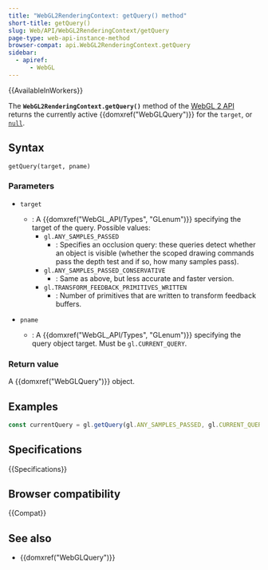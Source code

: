 ```yaml
---
title: "WebGL2RenderingContext: getQuery() method"
short-title: getQuery()
slug: Web/API/WebGL2RenderingContext/getQuery
page-type: web-api-instance-method
browser-compat: api.WebGL2RenderingContext.getQuery
sidebar:
  - apiref:
      - WebGL
---
```


{{AvailableInWorkers}}

The **`WebGL2RenderingContext.getQuery()`** method of the [WebGL 2 API](/en-US/docs/Web/API/WebGL_API) returns the currently active
{{domxref("WebGLQuery")}} for the `target`, or [`null`](/en-US/docs/Web/JavaScript/Reference/Operators/null).

## Syntax

```js-nolint
getQuery(target, pname)
```

### Parameters

- `target`
  - : A {{domxref("WebGL_API/Types", "GLenum")}} specifying the target of the query. Possible values:
    - `gl.ANY_SAMPLES_PASSED`
      - : Specifies an occlusion query: these queries
        detect whether an object is visible (whether the scoped drawing commands pass the
        depth test and if so, how many samples pass).
    - `gl.ANY_SAMPLES_PASSED_CONSERVATIVE`
      - : Same as above, but less
        accurate and faster version.
    - `gl.TRANSFORM_FEEDBACK_PRIMITIVES_WRITTEN`
      - : Number of primitives that
        are written to transform feedback buffers.

- `pname`
  - : A {{domxref("WebGL_API/Types", "GLenum")}} specifying the query object target. Must be
    `gl.CURRENT_QUERY`.

### Return value

A {{domxref("WebGLQuery")}} object.

## Examples

```js
const currentQuery = gl.getQuery(gl.ANY_SAMPLES_PASSED, gl.CURRENT_QUERY);
```

## Specifications

{{Specifications}}

## Browser compatibility

{{Compat}}

## See also

- {{domxref("WebGLQuery")}}
